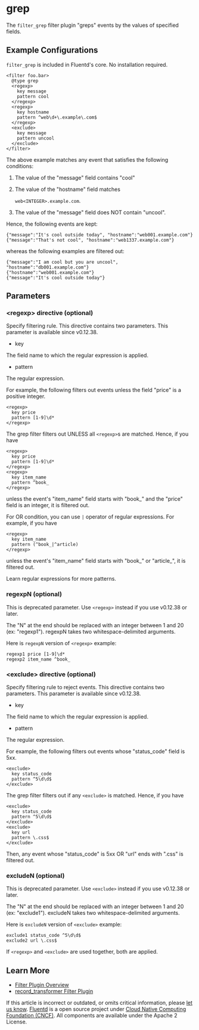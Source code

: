 # grep

The `filter_grep` filter plugin "greps" events by the values of specified fields.

## Example Configurations

`filter_grep` is included in Fluentd's core. No installation required.

```text
<filter foo.bar>
  @type grep
  <regexp>
    key message
    pattern cool
  </regexp>
  <regexp>
    key hostname
    pattern ^web\d+\.example\.com$
  </regexp>
  <exclude>
    key message
    pattern uncool
  </exclude>
</filter>
```

The above example matches any event that satisfies the following conditions:

1. The value of the "message" field contains "cool"
2. The value of the "hostname" field matches

   `web<INTEGER>.example.com`.

3. The value of the "message" field does NOT contain "uncool".

Hence, the following events are kept:

```text
{"message":"It's cool outside today", "hostname":"web001.example.com"}
{"message":"That's not cool", "hostname":"web1337.example.com"}
```

whereas the following examples are filtered out:

```text
{"message":"I am cool but you are uncool", "hostname":"db001.example.com"}
{"hostname":"web001.example.com"}
{"message":"It's cool outside today"}
```

## Parameters

### &lt;regexp&gt; directive \(optional\)

Specify filtering rule. This directive contains two parameters. This parameter is available since v0.12.38.

* key

The field name to which the regular expression is applied.

* pattern

The regular expression.

For example, the following filters out events unless the field "price" is a positive integer.

```text
<regexp>
  key price
  pattern [1-9]\d*
</regexp>
```

The grep filter filters out UNLESS all `<regexp>`s are matched. Hence, if you have

```text
<regexp>
  key price
  pattern [1-9]\d*
</regexp>
<regexp>
  key item_name
  pattern ^book_
</regexp>
```

unless the event's "item\_name" field starts with "book\_" and the "price" field is an integer, it is filtered out.

For OR condition, you can use `|` operator of regular expressions. For example, if you have

```text
<regexp>
  key item_name
  pattern (^book_|^article)
</regexp>
```

unless the event's "item\_name" field starts with "book_" or "article_", it is filtered out.

Learn regular expressions for more patterns.

### regexpN \(optional\)

This is deprecated parameter. Use `<regexp>` instead if you use v0.12.38 or later.

The "N" at the end should be replaced with an integer between 1 and 20 \(ex: "regexp1"\). regexpN takes two whitespace-delimited arguments.

Here is `regexpN` version of `<regexp>` example:

```text
regexp1 price [1-9]\d*
regexp2 item_name ^book_
```

### &lt;exclude&gt; directive \(optional\)

Specify filtering rule to reject events. This directive contains two parameters. This parameter is available since v0.12.38.

* key

The field name to which the regular expression is applied.

* pattern

The regular expression.

For example, the following filters out events whose "status\_code" field is 5xx.

```text
<exclude>
  key status_code
  pattern ^5\d\d$
</exclude>
```

The grep filter filters out if any `<exclude>` is matched. Hence, if you have

```text
<exclude>
  key status_code
  pattern ^5\d\d$
</exclude>
<exclude>
  key url
  pattern \.css$
</exclude>
```

Then, any event whose "status\_code" is 5xx OR "url" ends with ".css" is filtered out.

### excludeN \(optional\)

This is deprecated parameter. Use `<exclude>` instead if you use v0.12.38 or later.

The "N" at the end should be replaced with an integer between 1 and 20 \(ex: "exclude1"\). excludeN takes two whitespace-delimited arguments.

Here is `excludeN` version of `<exclude>` example:

```text
exclude1 status_code ^5\d\d$
exclude2 url \.css$
```

If `<regexp>` and `<exclude>` are used together, both are applied.

## Learn More

* [Filter Plugin Overview](./)
* [record\_transformer Filter Plugin](record_transformer.md)

If this article is incorrect or outdated, or omits critical information, please [let us know](https://github.com/fluent/fluentd-docs-gitbook/issues?state=open). [Fluentd](http://www.fluentd.org/) is a open source project under [Cloud Native Computing Foundation \(CNCF\)](https://cncf.io/). All components are available under the Apache 2 License.

